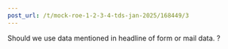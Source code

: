 ```yaml
---
post_url: /t/mock-roe-1-2-3-4-tds-jan-2025/168449/3
---
```

Should we use data mentioned in headline of form or mail data. ?